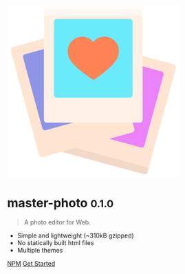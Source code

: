 ![logo](_media/photos.svg)

# master-photo <small>0.1.0</small>

> A photo editor for Web.

- Simple and lightweight (~310kB gzipped)
- No statically built html files
- Multiple themes

[NPM](https://www.npmjs.com/package/master-photo)
[Get Started](#master-photo)